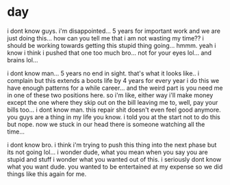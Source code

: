 # day

i dont know guys.  i'm disappointed...  5 years for important work and we are just doing this...  how can you tell me that i am not wasting my time??  i should be working towards getting this stupid thing going...  hmmm. yeah i know i think i pushed that one too much bro...  not for your eyes lol...  and brains lol...

i dont know man...  5 years no end in sight.  that's what it looks like.. i complain but this extends a boots life by 4 years for every year i do this we have enough patterns for a while career...  and the weird part is you need me in one of these two positions here.  so i'm like, either way i'll make money except the one where they skip out on the bill leaving me to, well, pay your bills too...  i dont know man.  this repair shit doesn't even feel good anymore.  you guys are a thing in my life you know. i told you at the start not to do this but nope.  now we stuck in our head there is someone watching all the time...

i dont know bro.  i think i'm trying to push this thing into the next phase but its not going lol...  i wonder dude, what you mean when you say you are stupid and stuff i wonder what you wanted out of this.  i seriously dont know what you want dude.  you wanted to be entertained at my expense so we did things like this again for me.
